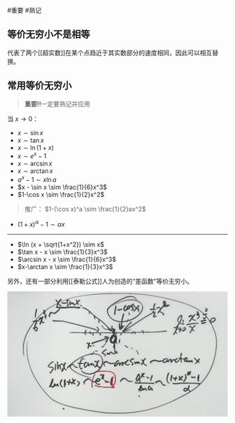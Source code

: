 #重要 #熟记


## 等价无穷小不是相等

代表了两个[[超实数]]在某个点趋近于其实数部分的速度相同，因此可以相互替换。

## 常用等价无穷小

> **重要‼️**一定要熟记并应用

当 $x \rightarrow 0$：
- $x \sim \sin x$
- $x \sim \tan x$
- $x \sim \ln (1+x)$
- $x \sim e^x -1$
- $x \sim \arcsin x$
- $x \sim \arctan x$
- $a^x-1 \sim x \ln a$
- $x - \sin x \sim \frac{1}{6}x^3$
- $1-\cos x \sim \frac{1}{2}x^2$
> 推广： $1-(\cos x)^a \sim \frac{1}{2}ax^2$
- $(1+x)^\alpha -1 \sim \alpha x$

---

- $\ln (x + \sqrt{1+x^2}) \sim x$
- $\tan x - x \sim \frac{1}{3}x^3$
- $\arcsin x - x \sim \frac{1}{6}x^3$
- $x-\arctan x \sim \frac{1}{3}x^3$

另外，还有一部分利用[[泰勒公式]]人为创造的“差函数”等价无穷小。

![zeros](/assets/DengJiaWQX.jpeg)